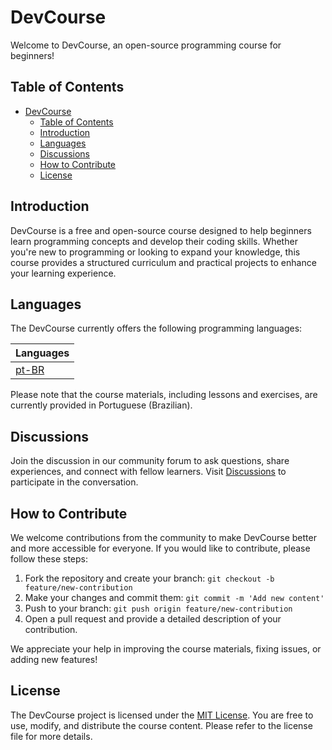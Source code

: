 # DevCourse

Welcome to DevCourse, an open-source programming course for beginners!

## Table of Contents
- [DevCourse](#devcourse)
  - [Table of Contents](#table-of-contents)
  - [Introduction](#introduction)
  - [Languages](#languages)
  - [Discussions](#discussions)
  - [How to Contribute](#how-to-contribute)
  - [License](#license)

## Introduction
DevCourse is a free and open-source course designed to help beginners learn programming concepts and develop their coding skills. Whether you're new to programming or looking to expand your knowledge, this course provides a structured curriculum and practical projects to enhance your learning experience.

## Languages
The DevCourse currently offers the following programming languages:

| Languages |
|-----------|
| [pt-BR](https://github.com/devscafecomunity/CafeWithCode_Course/tree/main/roadmap/pt/roadmap.md) |

Please note that the course materials, including lessons and exercises, are currently provided in Portuguese (Brazilian).

## Discussions
Join the discussion in our community forum to ask questions, share experiences, and connect with fellow learners. Visit [Discussions](https://github.com/orgs/devscafecomunity/discussions) to participate in the conversation.

## How to Contribute
We welcome contributions from the community to make DevCourse better and more accessible for everyone. If you would like to contribute, please follow these steps:
1. Fork the repository and create your branch: `git checkout -b feature/new-contribution`
2. Make your changes and commit them: `git commit -m 'Add new content'`
3. Push to your branch: `git push origin feature/new-contribution`
4. Open a pull request and provide a detailed description of your contribution.

We appreciate your help in improving the course materials, fixing issues, or adding new features!

## License
The DevCourse project is licensed under the [MIT License](https://github.com/devscafecomunity/CafeWithCode_Course/blob/main/LICENSE). You are free to use, modify, and distribute the course content. Please refer to the license file for more details.

